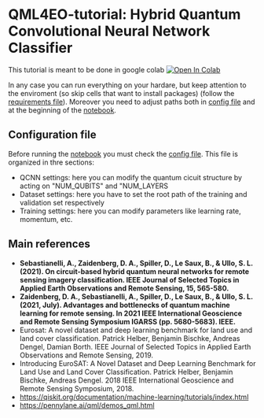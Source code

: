 # QML4EO-tutorial: Hybrid Quantum Convolutional Neural Network Classifier

This tutorial is meant to be done in google colab
[![Open In Colab](https://colab.research.google.com/assets/colab-badge.svg)](https://colab.research.google.com/github/alessandrosebastianelli/QML-tutorial/HQCNN.ipynb)

In any case you can run everything on your hardare, but keep attention to the enviroment (so skip cells that want to install packages) (follow the [requirements file](requirements.txt)). Moreover you need to adjust paths both in [config file](config.py) and at the beginning of the [notebook](HQCNN.ipynb).


## Configuration file

Before running the [notebook](HQCNN.ipynb) you must check the [config file](config.py). This file is organized in thre sections:

- QCNN settings: here you can modify the quantum cicuit structure by acting on "NUM_QUBITS" and "NUM_LAYERS
- Dataset settings: here you have to set the root path of the training and validation set respectively
- Training settings: here you can modify parameters like learning rate, momentum, etc.

## Main references

- **Sebastianelli, A., Zaidenberg, D. A., Spiller, D., Le Saux, B., & Ullo, S. L. (2021). On circuit-based hybrid quantum neural networks for remote sensing imagery classification. IEEE Journal of Selected Topics in Applied Earth Observations and Remote Sensing, 15, 565-580.**
- **Zaidenberg, D. A., Sebastianelli, A., Spiller, D., Le Saux, B., & Ullo, S. L. (2021, July). Advantages and bottlenecks of quantum machine learning for remote sensing. In 2021 IEEE International Geoscience and Remote Sensing Symposium IGARSS (pp. 5680-5683). IEEE.**
- Eurosat: A novel dataset and deep learning benchmark for land use and land cover classification. Patrick Helber, Benjamin Bischke, Andreas Dengel, Damian Borth. IEEE Journal of Selected Topics in Applied Earth Observations and Remote Sensing, 2019.
- Introducing EuroSAT: A Novel Dataset and Deep Learning Benchmark for Land Use and Land Cover Classification. Patrick Helber, Benjamin Bischke, Andreas Dengel. 2018 IEEE International Geoscience and Remote Sensing Symposium, 2018.
- https://qiskit.org/documentation/machine-learning/tutorials/index.html
- https://pennylane.ai/qml/demos_qml.html
